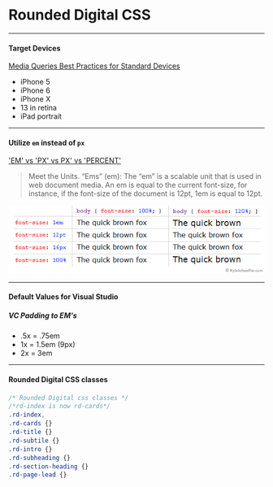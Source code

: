 # Rounded Digital CSS

---

#### Target Devices
[Media Queries Best Practices for Standard Devices
](https://css-tricks.com/snippets/css/media-queries-for-standard-devices/
)

- iPhone 5
- iPhone 6
- iPhone X
- 13 in retina
- iPad portrait


---

#### Utilize `em` instead of `px`
['EM' vs 'PX' vs PX' vs 'PERCENT'](https://kyleschaeffer.com/development/css-font-size-em-vs-px-vs-pt-vs/)

> Meet the Units. “Ems” (em): The “em” is a scalable unit that is used in web document media. An em is equal to the current font-size, for instance, if the font-size of the document is 12pt, 1em is equal to 12pt.

![image](./img/font-size-1.png)

---

#### Default Values for Visual Studio
##### VC Padding to EM's
- .5x = .75em
- 1x = 1.5em (9px)
- 2x = 3em

---

#### Rounded Digital CSS classes
```css
/* Rounded Digital css classes */
/*rd-index is now rd-cards*/
.rd-index,
.rd-cards {}
.rd-title {}
.rd-subtile {}
.rd-intro {}
.rd-subheading {}
.rd-section-heading {}
.rd-page-lead {}
```
